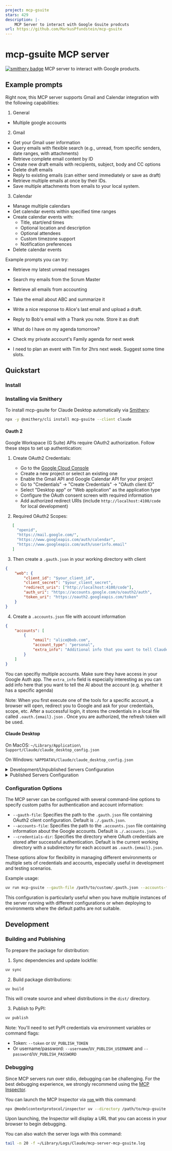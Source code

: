 ```yaml
---
project: mcp-gsuite
stars: 429
description: |-
    MCP Server to interact with Google Gsuite prodcuts
url: https://github.com/MarkusPfundstein/mcp-gsuite
---
```


# mcp-gsuite MCP server

[![smithery badge](https://smithery.ai/badge/mcp-gsuite)](https://smithery.ai/server/mcp-gsuite)
MCP server to interact with Google products.

## Example prompts

Right now, this MCP server supports Gmail and Calendar integration with the following capabilities:

1. General
* Multiple google accounts

2. Gmail
* Get your Gmail user information
* Query emails with flexible search (e.g., unread, from specific senders, date ranges, with attachments)
* Retrieve complete email content by ID
* Create new draft emails with recipients, subject, body and CC options
* Delete draft emails
* Reply to existing emails (can either send immediately or save as draft)
* Retrieve multiple emails at once by their IDs.
* Save multiple attachments from emails to your local system.

3. Calendar
* Manage multiple calendars
* Get calendar events within specified time ranges
* Create calendar events with:
  + Title, start/end times
  + Optional location and description
  + Optional attendees
  + Custom timezone support
  + Notification preferences
* Delete calendar events

Example prompts you can try:

* Retrieve my latest unread messages
* Search my emails from the Scrum Master
* Retrieve all emails from accounting
* Take the email about ABC and summarize it
* Write a nice response to Alice's last email and upload a draft.
* Reply to Bob's email with a Thank you note. Store it as draft

* What do I have on my agenda tomorrow?
* Check my private account's Family agenda for next week
* I need to plan an event with Tim for 2hrs next week. Suggest some time slots.

## Quickstart

### Install

### Installing via Smithery

To install mcp-gsuite for Claude Desktop automatically via [Smithery](https://smithery.ai/server/mcp-gsuite):

```bash
npx -y @smithery/cli install mcp-gsuite --client claude
```

#### Oauth 2

Google Workspace (G Suite) APIs require OAuth2 authorization. Follow these steps to set up authentication:

1. Create OAuth2 Credentials:
   - Go to the [Google Cloud Console](https://console.cloud.google.com/)
   - Create a new project or select an existing one
   - Enable the Gmail API and Google Calendar API for your project
   - Go to "Credentials" → "Create Credentials" → "OAuth client ID"
   - Select "Desktop app" or "Web application" as the application type
   - Configure the OAuth consent screen with required information
   - Add authorized redirect URIs (include `http://localhost:4100/code` for local development)

2. Required OAuth2 Scopes:
   

```json
   [
     "openid",
     "https://mail.google.com/",
     "https://www.googleapis.com/auth/calendar",
     "https://www.googleapis.com/auth/userinfo.email"
   ]
```

3. Then create a `.gauth.json` in your working directory with client

```json
{
    "web": {
        "client_id": "$your_client_id",
        "client_secret": "$your_client_secret",
        "redirect_uris": ["http://localhost:4100/code"],
        "auth_uri": "https://accounts.google.com/o/oauth2/auth",
        "token_uri": "https://oauth2.googleapis.com/token"
    }
}
```

4. Create a `.accounts.json` file with account information

```json
{
    "accounts": [
        {
            "email": "alice@bob.com",
            "account_type": "personal",
            "extra_info": "Additional info that you want to tell Claude: E.g. 'Contains Family Calendar'"
        }
    ]
}
```

You can specifiy multiple accounts. Make sure they have access in your Google Auth app. The `extra_info` field is especially interesting as you can add info here that you want to tell the AI about the account (e.g. whether it has a specific agenda)

Note: When you first execute one of the tools for a specific account, a browser will open, redirect you to Google and ask for your credentials, scope, etc. After a successful login, it stores the credentials in a local file called `.oauth.{email}.json` . Once you are authorized, the refresh token will be used.

#### Claude Desktop

On MacOS: `~/Library/Application\ Support/Claude/claude_desktop_config.json`

On Windows: `%APPDATA%/Claude/claude_desktop_config.json`

<details>
  <summary>Development/Unpublished Servers Configuration</summary>
  

```json
{
  "mcpServers": {
    "mcp-gsuite": {
      "command": "uv",
      "args": [
        "--directory",
        "<dir_to>/mcp-gsuite",
        "run",
        "mcp-gsuite"
      ]
    }
  }
}
```


Note: You can also use the `uv run mcp-gsuite --accounts-file /path/to/custom/.accounts.json` to specify a different accounts file or `--credentials-dir /path/to/custom/credentials` to specify a different credentials directory.

```json
{
  "mcpServers": {
    "mcp-gsuite": {
      "command": "uv",
      "args": [
        "--directory",
        "<dir_to>/mcp-gsuite",
        "run",
        "mcp-gsuite",
        "--accounts-file",
        "/path/to/custom/.accounts.json",
        "--credentials-dir",
        "/path/to/custom/credentials"
      ]
    }
  }
}
```

</details>

<details>
  <summary>Published Servers Configuration</summary>
  

```json
{
  "mcpServers": {
    "mcp-gsuite": {
      "command": "uvx",
      "args": [
        "mcp-gsuite",
        "--accounts-file",
        "/path/to/custom/.accounts.json",
        "--credentials-dir",
        "/path/to/custom/credentials"
      ]
    }
  }
}
```

</details>

### Configuration Options

The MCP server can be configured with several command-line options to specify custom paths for authentication and account information:

* `--gauth-file`: Specifies the path to the `.gauth.json` file containing OAuth2 client configuration. Default is `./.gauth.json`.
* `--accounts-file`: Specifies the path to the `.accounts.json` file containing information about the Google accounts. Default is `./.accounts.json`.
* `--credentials-dir`: Specifies the directory where OAuth credentials are stored after successful authentication. Default is the current working directory with a subdirectory for each account as `.oauth.{email}.json`.

These options allow for flexibility in managing different environments or multiple sets of credentials and accounts, especially useful in development and testing scenarios.

Example usage:

```bash
uv run mcp-gsuite --gauth-file /path/to/custom/.gauth.json --accounts-file /path/to/custom/.accounts.json --credentials-dir /path/to/custom/credentials
```

This configuration is particularly useful when you have multiple instances of the server running with different configurations or when deploying to environments where the default paths are not suitable.

## Development

### Building and Publishing

To prepare the package for distribution:

1. Sync dependencies and update lockfile:

```bash
uv sync
```

2. Build package distributions:

```bash
uv build
```

This will create source and wheel distributions in the `dist/` directory.

3. Publish to PyPI:

```bash
uv publish
```

Note: You'll need to set PyPI credentials via environment variables or command flags:
* Token: `--token` or `UV_PUBLISH_TOKEN`
* Or username/password: `--username`/`UV_PUBLISH_USERNAME` and `--password`/`UV_PUBLISH_PASSWORD`

### Debugging

Since MCP servers run over stdio, debugging can be challenging. For the best debugging
experience, we strongly recommend using the [MCP Inspector](https://github.com/modelcontextprotocol/inspector).

You can launch the MCP Inspector via [ `npm` ](https://docs.npmjs.com/downloading-and-installing-node-js-and-npm) with this command:

```bash
npx @modelcontextprotocol/inspector uv --directory /path/to/mcp-gsuite run mcp-gsuite
```

Upon launching, the Inspector will display a URL that you can access in your browser to begin debugging.

You can also watch the server logs with this command:

```bash
tail -n 20 -f ~/Library/Logs/Claude/mcp-server-mcp-gsuite.log
```

